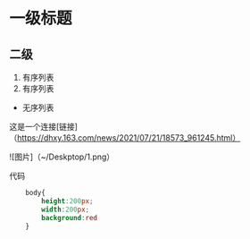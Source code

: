 # 一级标题
## 二级

1. 有序列表
2. 有序列表

* 无序列表

这是一个连接[链接]（https://dhxy.163.com/news/2021/07/21/18573_961245.html）

![图片]（~/Deskptop/1.png）

代码

```css
    body{
        height:200px;
        width:200px;
        background:red
    }
```